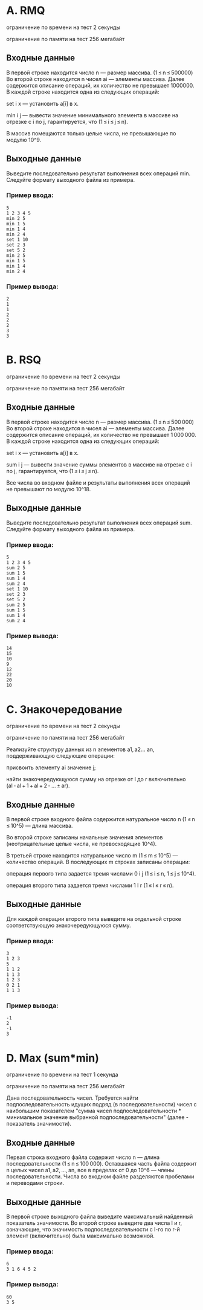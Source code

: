 # A. RMQ

ограничение по времени на тест 2 секунды

ограничение по памяти на тест 256 мегабайт

## Входные данные

В первой строке находится число n — размер массива. (1 ≤ n ≤ 500000) Во второй строке находится n чисел ai — элементы массива. Далее содержится описание операций, их количество не превышает 1000000. В каждой строке находится одна из следующих операций:

set i x — установить a[i] в x.

min i j — вывести значение минимального элемента в массиве на отрезке с i по j, гарантируется, что (1 ≤ i ≤ j ≤ n).

В массив помещаются только целые числа, не превышающие по модулю 10^9.

## Выходные данные

Выведите последовательно результат выполнения всех операций min. Следуйте формату выходного файла из примера.

### Пример ввода:
```
5
1 2 3 4 5
min 2 5
min 1 5
min 1 4
min 2 4
set 1 10
set 2 3
set 5 2
min 2 5
min 1 5
min 1 4
min 2 4
```
### Пример вывода:
```
2
1
1
2
2
2
3
3

```

# B. RSQ

ограничение по времени на тест 2 секунды

ограничение по памяти на тест 256 мегабайт

## Входные данные

В первой строке находится число n — размер массива. (1 ≤ n ≤ 500 000) Во второй строке находится n чисел ai — элементы массива. Далее содержится описание операций, их количество не превышает 1 000 000. В каждой строке находится одна из следующих операций:

set i x — установить a[i] в x.

sum i j — вывести значение суммы элементов в массиве на отрезке с i по j, гарантируется, что (1 ≤ i ≤ j ≤ n).

Все числа во входном файле и результаты выполнения всех операций не превышают по модулю 10^18.

## Выходные данные

Выведите последовательно результат выполнения всех операций sum. Следуйте формату выходного файла из примера.

### Пример ввода:
```
5
1 2 3 4 5
sum 2 5
sum 1 5
sum 1 4
sum 2 4
set 1 10
set 2 3
set 5 2
sum 2 5
sum 1 5
sum 1 4
sum 2 4
```
### Пример вывода:
```
14
15
10
9
12
22
20
10
```

# C. Знакочередование

ограничение по времени на тест 2 секунды

ограничение по памяти на тест 256 мегабайт

Реализуйте структуру данных из n элементов a1, a2... an, поддерживающую следующие операции:

присвоить элементу ai значение j;

найти знакочередующуюся сумму на отрезке от l до r включительно (al - al + 1 + al + 2 - ... ± ar).

## Входные данные
В первой строке входного файла содержится натуральное число n (1 ≤ n ≤ 10^5) — длина массива. 

Во второй строке записаны начальные значения элементов (неотрицательные целые числа, не превосходящие 10^4).

В третьей строке находится натуральное число m (1 ≤ m ≤ 10^5) — количество операций. В последующих m строках записаны операции:

операция первого типа задается тремя числами 0 i j (1 ≤ i ≤ n, 1 ≤ j ≤ 10^4).

операция второго типа задается тремя числами 1 l r (1 ≤ l ≤ r ≤ n).

## Выходные данные
Для каждой операции второго типа выведите на отдельной строке соответствующую знакочередующуюся сумму.

### Пример ввода:
```
3
1 2 3
5
1 1 2
1 1 3
1 2 3
0 2 1
1 1 3
```
### Пример вывода:
```
-1
2
-1
3
```

# D. Max (sum*min)

ограничение по времени на тест 1 секунда 

ограничение по памяти на тест 256 мегабайт

Дана последовательность чисел. Требуется найти подпоследовательность идущих подряд (в последовательности) чисел с наибольшим показателем "сумма чисел подпоследовательности * минимальное значение выбранной подпоследовательности" (далее - показатель значимости).

## Входные данные

Первая строка входного файла содержит число n — длина последовательности (1 ≤ n ≤ 100 000). Оставшаяся часть файла содержит n целых чисел a1, a2, ..., an, все в пределах от 0 до 10^6 — члены последовательности. Числа во входном файле разделяются пробелами и переводами строки.

## Выходные данные

В первой строке выходного файла выведите максимальный найденный показатель значимости. Во второй строке выведите два числа l и r, означающие, что значимость подпоследовательности с l-го по r-й элемент (включительно) была максимально возможной.

### Пример ввода:
```
6
3 1 6 4 5 2
```
### Пример вывода:
```
60
3 5
```
